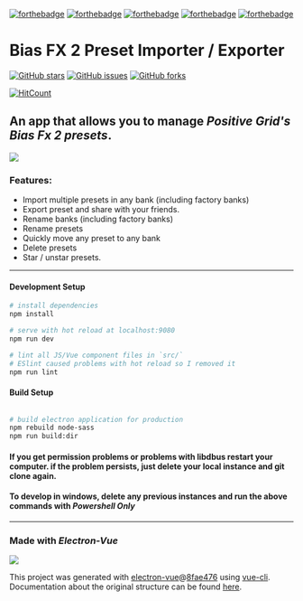 [![forthebadge](https://forthebadge.com/images/badges/uses-badges.svg)](https://forthebadge.com)
[![forthebadge](https://forthebadge.com/images/badges/built-with-love.svg)](https://forthebadge.com)
[![forthebadge](https://forthebadge.com/images/badges/ages-12.svg)](https://forthebadge.com)
[![forthebadge](https://forthebadge.com/images/badges/made-with-javascript.svg)](https://forthebadge.com)
[![forthebadge](https://forthebadge.com/images/badges/makes-people-smile.svg)](https://forthebadge.com)

# Bias FX 2 Preset Importer / Exporter

[![GitHub stars](https://img.shields.io/github/stars/catman85/Bias-2-Importer-Exporter?style=for-the-badge)](https://github.com/catman85/Bias-2-Importer-Exporter/stargazers)
[![GitHub issues](https://img.shields.io/github/issues/catman85/Bias-2-Importer-Exporter?style=for-the-badge)](https://github.com/catman85/Bias-2-Importer-Exporter/issues)
[![GitHub forks](https://img.shields.io/github/forks/catman85/Bias-2-Importer-Exporter?color=blueviolet&style=for-the-badge)](https://github.com/catman85/Bias-2-Importer-Exporter/network)

[![HitCount](http://hits.dwyl.io/catman85/Bias-2-Importer-Exporter.svg)](http://hits.dwyl.io/catman85/Bias-2-Importer-Exporter)

## An app that allows you to manage *Positive Grid's Bias Fx 2 presets*.
![ ](https://i.imgur.com/pOSXJjP.png)


### Features:
- Import multiple presets in any bank (including factory banks)
- Export preset and share with your friends.
- Rename banks (including factory banks)
- Rename presets
- Quickly move any preset to any bank
- Delete presets
- Star / unstar presets.

---

#### Development Setup

``` bash
# install dependencies
npm install

# serve with hot reload at localhost:9080
npm run dev

# lint all JS/Vue component files in `src/`
# ESlint caused problems with hot reload so I removed it
npm run lint

```

#### Build Setup

``` bash

# build electron application for production
npm rebuild node-sass
npm run build:dir

```

#### If you get permission problems or problems with libdbus restart your computer. if the problem persists, just delete your local instance and git clone again.

#### To develop in windows, delete any previous instances and run the above commands with *Powershell Only*

---

### Made with *Electron-Vue*
![ ](https://i.imgur.com/sB3oHC7.png)

This project was generated with [electron-vue](https://github.com/SimulatedGREG/electron-vue)@[8fae476](https://github.com/SimulatedGREG/electron-vue/tree/8fae4763e9d225d3691b627e83b9e09b56f6c935) using [vue-cli](https://github.com/vuejs/vue-cli). Documentation about the original structure can be found [here](https://simulatedgreg.gitbooks.io/electron-vue/content/index.html).
